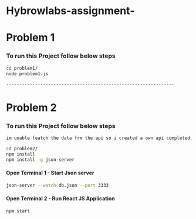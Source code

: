 # Hybrowlabs-assignment-

# Problem 1
### To run this Project follow below steps
```bash
cd problem1/
node problem1.js
```

```----------------------------------------------------------------```
# Problem 2
### To run this Project follow below steps
```bash
im unable featch the data frm the api so i created a own api completed a task by hosting the api locally...

cd problem2/
npm install 
npm install -g json-server
```
#### Open Terminal 1 - Start Json server
```bash
json-server --watch db.json --port 3333
```
#### Open Terminal 2 - Run React JS Application
```bash
npm start
```